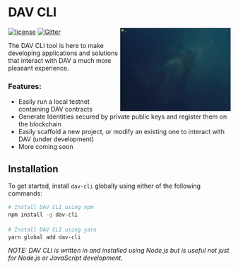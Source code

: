 # DAV CLI
[![license](https://img.shields.io/github/license/DAVFoundation/dav-cli.svg?style=flat-square)](https://github.com/DAVFoundation/dav-cli/blob/master/LICENSE)
[![Gitter](https://img.shields.io/gitter/room/DAVFoundation/DAV-Contributors.svg?style=flat-square)](https://gitter.im/DAVFoundation/DAV-Contributors)
<img src="./resources/images/dav-cli.gif" width="250" align="right" />

The DAV CLI tool is here to make developing applications and solutions that interact with DAV a much more pleasant experience.

### Features:

* Easily run a local testnet containing DAV contracts
* Generate Identities secured by private public keys and register them on the blockchain
* Easily scaffold a new project, or modify an existing one to interact with DAV (under development)
* More coming soon

## Installation

To get started, install `dav-cli` globally using either of the following commands:

```bash
# Install DAV CLI using npm
npm install -g dav-cli

# Install DAV CLI using yarn
yarn global add dav-cli
```

*NOTE: DAV CLI is written in and installed using Node.js but is useful not just for Node.js or JavaScript development.*
